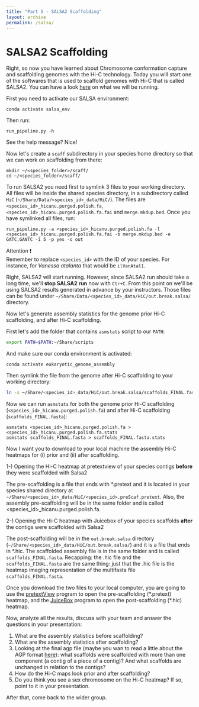 ```yaml
---
title: "Part 5 - SALSA2 Scaffolding"
layout: archive
permalink: /salsa/
---
```



# SALSA2 Scaffolding

Right, so now you have learned about Chromosome conformation capture and scaffolding genomes with the Hi-C technology. Today you will start one of the softwares that is used to scaffold genomes with Hi-C that is called SALSA2. You can have a look [here](https://github.com/marbl/SALSA) on what we will be running. 

First you need to activate our SALSA environment:

```console
conda activate salsa_env  
```

Then run:

```console  
run_pipeline.py -h
``` 

See the help message? Nice! 

Now let's create a `scaff` subdirectory in your species home directory so that we can work on scaffolding from there:

```console  
mkdir ~/<species_folder>/scaff/
cd ~/<species_folder>/scaff/  
```

To run SALSA2 you need first to symlink 3 files to your working directory. All files will be inside the shared species directory, in a subdirectory called `HiC` (`~/Share/Data/<species_id>_data/HiC/`). The files are `<species_id>_hicanu.purged.polish.fa`, `<species_id>_hicanu.purged.polish.fa.fai` and `merge.mkdup.bed`. Once you have symlinked all files, run:

```console  
run_pipeline.py -a <species_id>_hicanu.purged.polish.fa -l <species_id>_hicanu.purged.polish.fa.fai -b merge.mkdup.bed -e GATC,GANTC -i 5 -p yes -o out
``` 

Attention :exclamation:  
Remember to replace `<species_id>` with the ID of your species. For instance, for *Vanessa atalanta* that would be `ilVanAtal1`.

Right, SALSA2 will start running. However, since SALSA2 run should take a long time, we'll **stop SALSA2 run** now with `Ctr+C`. From this point on we'll be using SALSA2 results generated in advance by your instructors. Those files can be found under `~/Share/Data/<species_id>_data/HiC/out.break.salsa/` directory. 

Now let's generate assembly statistics for the genome prior Hi-C scaffolding, and after Hi-C scaffolding. 

First let's add the folder that contains `asmstats` script to our `PATH`:  

```bash  
export PATH=$PATH:~/Share/scripts
```

And make sure our conda environment is activated:  
```  
conda activate eukaryotic_genome_assembly  
```

Then symlink the file from the genome after Hi-C scaffolding to your working directory:  
```bash  
ln -s ~/Share/<species_id>_data/HiC/out.break.salsa/scaffolds_FINAL.fasta .
```

Now we can run `asmstats` for both the genome prior Hi-C scaffolding (`<species_id>_hicanu.purged.polish.fa`) and after Hi-C scaffolding (`scaffolds_FINAL.fasta`):

```console  
asmstats <species_id>_hicanu.purged.polish.fa > <species_id>_hicanu.purged.polish.fa.stats
asmstats scaffolds_FINAL.fasta > scaffolds_FINAL.fasta.stats
``` 

Now I want you to download to your local machine the assembly Hi-C heatmaps for (i) prior and (ii) after scaffolding. 

1-) Opening the Hi-C heatmap at pretextview of your species contigs **before** they were scaffolded with Salsa2

The pre-scaffolding is a file that ends with \*.pretext and it is located in your species shared directory at `~/Share/<species_id>_data/HiC/<species_id>.preScaf.pretext`. Also, the assembly pre-scaffolding will be in the same folder and is called <species_id>_hicanu.purged.polish.fa. 

2-) Opening the Hi-C heatmap with Juicebox of your species scaffolds **after** the contigs were scaffolded with Salsa2

The post-scaffolding will be in the `out.break.salsa` directory (`~/Share/<species_id>_data/HiC/out.break.salsa/`) and it is a file that ends in \*.hic. The scaffolded assembly file is in the same folder and is called `scaffolds_FINAL.fasta`. Recapping: the .hic file and the `scaffolds_FINAL.fasta` are the same thing: just that the .hic file is the heatmap imaging representation of the multifasta file `scaffolds_FINAL.fasta`.

Once you download the two files to your local computer, you are going to use the [pretextView](https://github.com/wtsi-hpag/PretextView/releases/tag/0.1.3) program to open the pre-scaffolding (\*.pretext) heatmap, and the [JuiceBox](https://www.aidenlab.org/juicebox/) program to open the post-scaffolding (\*.hic) heatmap.   

Now, analyze all the results, discuss with your team and answer the questions in your presentation:

1. What are the assembly statistics before scaffolding?
2. What are the assembly statistics after scaffolding?
3. Looking at the final agp file (maybe you wan to read a little about the AGP format [here](https://www.ncbi.nlm.nih.gov/assembly/agp/AGP_Specification/)): what scaffolds were scaffolded with more than one component (a contig of a piece of a contig)? And what scaffolds are unchanged in relation to the contigs?
4. How do the Hi-C maps look prior and after scaffolding?
5. Do you think you see a sex chromosome on the Hi-C heatmap? If so, point to it in your presentation.

After that, come back to the wider group.
